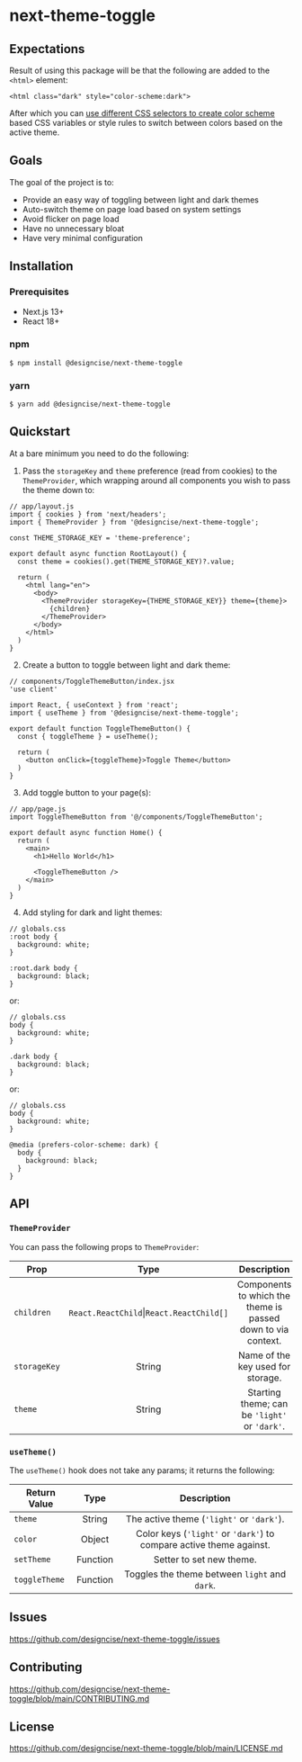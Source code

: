 # next-theme-toggle

## Expectations

Result of using this package will be that the following are added to the `<html>` element:

```
<html class="dark" style="color-scheme:dark">
```

After which you can [use different CSS selectors to create color scheme](https://www.designcise.com/web/tutorial/how-to-create-non-flickering-dark-or-light-mode-toggle-in-next-js#switching-theme) based CSS variables or style rules to switch between colors based on the active theme.

## Goals

The goal of the project is to:

- Provide an easy way of toggling between light and dark themes
- Auto-switch theme on page load based on system settings
- Avoid flicker on page load
- Have no unnecessary bloat
- Have very minimal configuration

## Installation

### Prerequisites

- Next.js 13+
- React 18+

### npm

```
$ npm install @designcise/next-theme-toggle
```

### yarn

```
$ yarn add @designcise/next-theme-toggle
```

## Quickstart

At a bare minimum you need to do the following:

1. Pass the `storageKey` and `theme` preference (read from cookies) to the `ThemeProvider`, which wrapping around all components you wish to pass the theme down to:

```
// app/layout.js
import { cookies } from 'next/headers';
import { ThemeProvider } from '@designcise/next-theme-toggle';

const THEME_STORAGE_KEY = 'theme-preference';

export default async function RootLayout() {
  const theme = cookies().get(THEME_STORAGE_KEY)?.value;

  return (
    <html lang="en">
      <body>
        <ThemeProvider storageKey={THEME_STORAGE_KEY}} theme={theme}>
          {children}
        </ThemeProvider>
      </body>
    </html>
  )
}
```

2. Create a button to toggle between light and dark theme:

```
// components/ToggleThemeButton/index.jsx
'use client'

import React, { useContext } from 'react';
import { useTheme } from '@designcise/next-theme-toggle';

export default function ToggleThemeButton() {
  const { toggleTheme } = useTheme();

  return (
    <button onClick={toggleTheme}>Toggle Theme</button>
  )
}
```

3. Add toggle button to your page(s):

```
// app/page.js
import ToggleThemeButton from '@/components/ToggleThemeButton';

export default async function Home() {
  return (
    <main>
      <h1>Hello World</h1>

      <ToggleThemeButton />
    </main>
  )
}
```

4. Add styling for dark and light themes:

```
// globals.css
:root body {
  background: white;
}

:root.dark body {
  background: black;
}
```

or:

```
// globals.css
body {
  background: white;
}

.dark body {
  background: black;
}
```

or:

```
// globals.css
body {
  background: white;
}

@media (prefers-color-scheme: dark) {
  body {
    background: black;
  }
}
```

## API

### `ThemeProvider`

You can pass the following props to `ThemeProvider`:

| Prop         |                     Type                     |                         Description                          |
|--------------|:--------------------------------------------:|:------------------------------------------------------------:|
| `children`   | `React.ReactChild`&vert;`React.ReactChild[]` | Components to which the theme is passed down to via context. |
| `storageKey` |                    String                    |              Name of the key used for storage.               |
| `theme`      |                    String                    |        Starting theme; can be `'light'` or `'dark'`.         |

### `useTheme()`

The `useTheme()` hook does not take any params; it returns the following:

| Return Value  |   Type   |                             Description                             |
|---------------|:--------:|:-------------------------------------------------------------------:|
| `theme`       |  String  |              The active theme (`'light'` or `'dark'`).              |
| `color`       |  Object  | Color keys (`'light'` or `'dark'`) to compare active theme against. |
| `setTheme`    | Function |                      Setter to set new theme.                       |
| `toggleTheme` | Function |            Toggles the theme between `light` and `dark`.            |

## Issues

https://github.com/designcise/next-theme-toggle/issues

## Contributing

https://github.com/designcise/next-theme-toggle/blob/main/CONTRIBUTING.md

## License

https://github.com/designcise/next-theme-toggle/blob/main/LICENSE.md
